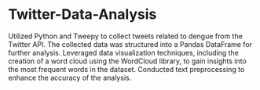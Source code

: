 # Twitter-Data-Analysis
Utilized Python and Tweepy to collect tweets related to dengue from the Twitter API. The collected data was structured into a Pandas DataFrame for further analysis. Leveraged data visualization techniques, including the creation of a word cloud using the WordCloud library, to gain insights into the most frequent words in the dataset. Conducted text preprocessing to enhance the accuracy of the analysis.
